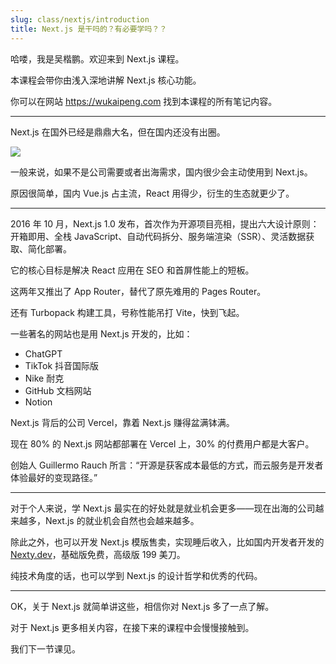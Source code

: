 ```yaml
---
slug: class/nextjs/introduction
title: Next.js 是干吗的？有必要学吗？？
---
```


哈喽，我是吴楷鹏。欢迎来到 Next.js 课程。

本课程会带你由浅入深地讲解 Next.js 核心功能。

你可以在网站 https://wukaipeng.com 找到本课程的所有笔记内容。

---

Next.js 在国外已经是鼎鼎大名，但在国内还没有出圈。

![](https://img.wukaipeng.com//2025/05/29-235741-0mUj6U-image-20250529235740608.png)

一般来说，如果不是公司需要或者出海需求，国内很少会主动使用到 Next.js。

原因很简单，国内 Vue.js 占主流，React 用得少，衍生的生态就更少了。

---

2016 年 10 月，Next.js 1.0 发布​，首次作为开源项目亮相，提出六大设计原则：开箱即用、全栈 JavaScript、自动代码拆分、服务端渲染（SSR）、灵活数据获取、简化部署。

它的核心目标是解决 React 应用在 SEO 和首屏性能上的短板。

这两年又推出了 App Router，替代了原先难用的 Pages Router。

还有 Turbopack 构建工具，号称性能吊打 Vite，快到飞起。

一些著名的网站也是用 Next.js 开发的，比如：

- ChatGPT
- TikTok 抖音国际版​​
- Nike 耐克
- GitHub 文档网站
- Notion

Next.js 背后的公司 Vercel，靠着 Next.js 赚得盆满钵满。

现在 80% 的 Next.js 网站都部署在 Vercel 上，30% 的付费用户都是大客户。

创始人 Guillermo Rauch 所言：​​“开源是获客成本最低的方式，而云服务是开发者体验最好的变现路径。”​​

---

对于个人来说，学 Next.js 最实在的好处就是就业机会更多——现在出海的公司越来越多，Next.js 的就业机会自然也会越来越多。

除此之外，也可以开发 Next.js 模版售卖，实现睡后收入，比如国内开发者开发的 [Nexty.dev](https://nexty.dev/?ref=kaipeng)，基础版免费，高级版 199 美刀。

纯技术角度的话，也可以学到 Next.js 的设计哲学和优秀的代码。

---

OK，关于 Next.js 就简单讲这些，相信你对 Next.js 多了一点了解。

对于 Next.js 更多相关内容，在接下来的课程中会慢慢接触到。

我们下一节课见。